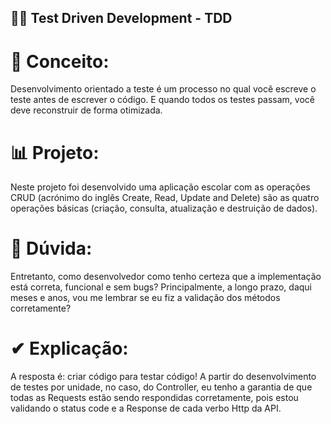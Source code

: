 ## 👮‍♂️ Test Driven Development - TDD

# 📒 Conceito:
Desenvolvimento orientado a teste é um processo no qual você escreve o teste antes de escrever o código. E quando todos os testes passam, você deve reconstruir de forma otimizada.

# 📊 Projeto:
Neste projeto foi desenvolvido uma aplicação escolar com as operações CRUD (acrónimo do inglês Create, Read, Update and Delete) são as quatro operações básicas (criação, consulta, atualização e destruição de dados).

# 🤔 Dúvida:
Entretanto, como desenvolvedor como tenho certeza que a implementação está correta, funcional e sem bugs? Principalmente, a longo prazo, daqui meses e anos, vou me lembrar se eu fiz a validação dos métodos corretamente?

# ✔ Explicação:
A resposta é: criar código para testar código! A partir do desenvolvimento de testes por unidade, no caso, do Controller, eu tenho a garantia de que todas as Requests estão sendo respondidas corretamente, pois estou validando o status code e a Response de cada verbo Http da API.

